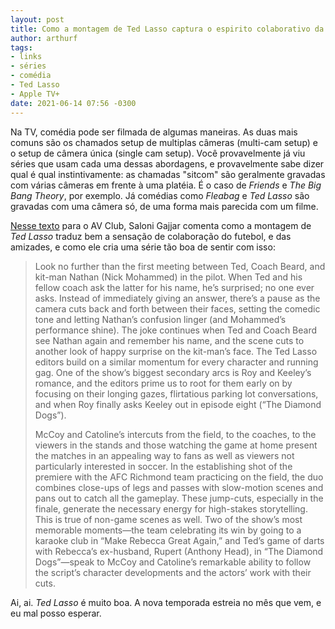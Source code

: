```yaml
---
layout: post
title: Como a montagem de Ted Lasso captura o espirito colaborativo da comedia
author: arthurf
tags:
- links
- séries
- comédia
- Ted Lasso
- Apple TV+
date: 2021-06-14 07:56 -0300
---
```

Na TV, comédia pode ser filmada de algumas maneiras. As duas mais comuns são os chamados setup de multiplas câmeras (multi-cam setup) e o setup de câmera única (single cam setup). Você provavelmente já viu séries que usam cada uma dessas abordagens, e provavelmente sabe dizer qual é qual instintivamente: as chamadas "sitcom" são geralmente gravadas com várias câmeras em frente à uma platéia. É o caso de *Friends* e *The Big Bang Theory*, por exemplo. Já comédias como *Fleabag* e *Ted Lasso* são gravadas com uma câmera só, de uma forma mais parecida com um filme.

[Nesse texto](https://www.avclub.com/ted-lasso-s-seamless-single-cam-editing-captures-the-co-1847063891) para o AV Club, Saloni Gajjar comenta como a montagem de *Ted Lasso* traduz bem a sensação de colaboração do futebol, e das amizades, e como ele cria uma série tão boa de sentir com isso:

> Look no further than the first meeting between Ted, Coach Beard, and kit-man Nathan (Nick Mohammed) in the pilot. When Ted and his fellow coach ask the latter for his name, he’s surprised; no one ever asks. Instead of immediately giving an answer, there’s a pause as the camera cuts back and forth between their faces, setting the comedic tone and letting Nathan’s confusion linger (and Mohammed’s performance shine). The joke continues when Ted and Coach Beard see Nathan again and remember his name, and the scene cuts to another look of happy surprise on the kit-man’s face. The Ted Lasso editors build on a similar momentum for every character and running gag. One of the show’s biggest secondary arcs is Roy and Keeley’s romance, and the editors prime us to root for them early on by focusing on their longing gazes, flirtatious parking lot conversations, and when Roy finally asks Keeley out in episode eight (“The Diamond Dogs”).
>
> McCoy and Catoline’s intercuts from the field, to the coaches, to the viewers in the stands and those watching the game at home present the matches in an appealing way to fans as well as viewers not particularly interested in soccer. In the establishing shot of the premiere with the AFC Richmond team practicing on the field, the duo combines close-ups of legs and passes with slow-motion scenes and pans out to catch all the gameplay. These jump-cuts, especially in the finale, generate the necessary energy for high-stakes storytelling. This is true of non-game scenes as well. Two of the show’s most memorable moments—the team celebrating its win by going to a karaoke club in “Make Rebecca Great Again,” and Ted’s game of darts with Rebecca’s ex-husband, Rupert (Anthony Head), in “The Diamond Dogs”—speak to McCoy and Catoline’s remarkable ability to follow the script’s character developments and the actors’ work with their cuts.

Ai, ai. *Ted Lasso* é muito boa. A nova temporada estreia no mês que vem, e eu mal posso esperar.
